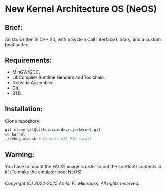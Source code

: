 <!-- Read Me of NeKernel -->

# New Kernel Architecture OS (NeOS)

## Brief:

An OS written in C++ 20, with a System Call Interface Library, and a custom bootloader.

## Requirements:

- MinGW/GCC.
- LibCompiler Runtime Headers and Toolchain.
- Netwide Assembler.
- Git.
- BTB.

## Installation:

Clone repository:

```sh
git clone git@github.com:devrije/kernel.git
cd kernel
./debug_ata.sh # Generic ATA PIO target
```

## Warning:

You have to mount the FAT32 image in order to put the src/Root/ contents in it! (To make the emulator boot NeOS)

###### Copyright (C) 2024-2025 Amlal EL Mahrouss, All rights reserved.
